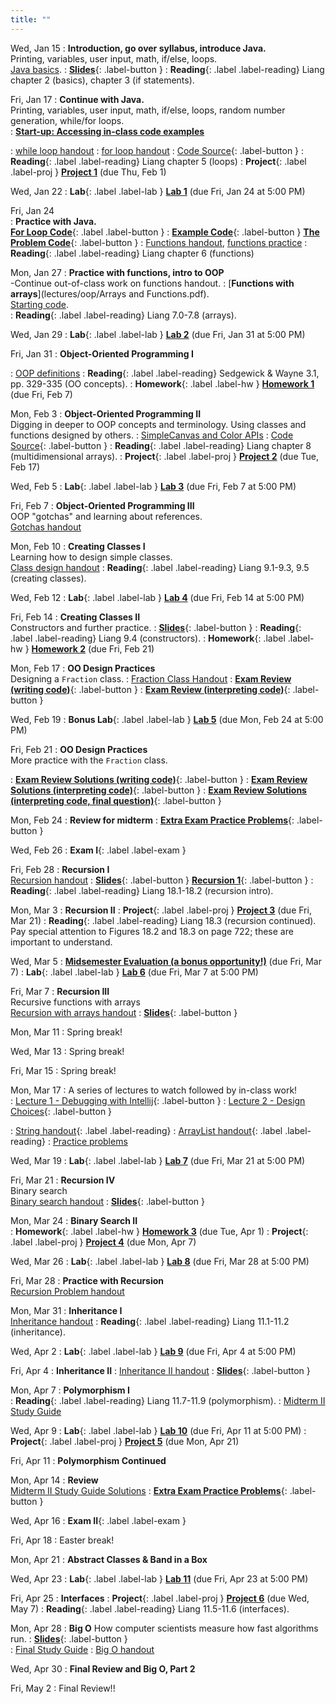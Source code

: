 ```yaml
---
title: ""
---
```


<!---   --->

Wed, Jan 15<!---Extra long, extra early lecture!!  Create a menti, consider other options as well.  Create some live coding exercises!  Very simple with loops.  Finish lab policies and incentives, get simple Java assignments out early, prepare framing, Consider developing a very quick easy homework  Lab partners...Start random??  That way don't run into weirdness.--->
: **Introduction, go over syllabus, introduce Java.**  
  Printing, variables, user input, math, if/else, loops.  
  [Java basics](lectures/intro/java-basics.pdf).
: [**Slides**](lectures/intro/CS142Intro1Slides.pdf){: .label-button } 
: **Reading**{: .label .label-reading} Liang chapter 2 (basics), chapter 3 (if statements).

Fri, Jan 17
: **Continue with Java.**  
  Printing, variables, user input, math, if/else, loops, random number generation, while/for loops.  
:  [**Start-up: Accessing in-class code examples**](lectures/oop/VCSSetup.pdf)
  <!---   [Programs for today](lectures/intro/scheduleLab1.pdf)--->
:  [while loop handout](lectures/intro/while-loops-handout.pdf) 
:  [for loop handout](lectures/intro/for-loops-handout.pdf)
:  [Code Source](https://github.com/ncp38/cs142-s25-inclass/tree/main/src/Intro){: .label-button } 
: **Reading**{: .label .label-reading} Liang chapter 5 (loops)
: **Project**{: .label .label-proj } [**Project 1**](projects/proj1) (due Thu, Feb 1)

Wed, Jan 22
: **Lab**{: .label .label-lab }  [**Lab 1**](labs/lab1/) (due Fri, Jan 24 at 5:00 PM)

Fri, Jan 24  
: **Practice with Java.**   
 [**For Loop Code**](lectures/intro/forLoop.java){: .label .label-button }
 : [**Example Code**](lectures/intro/introductionToJava.java){: .label-button } 
  [**The Problem Code**](lectures/intro/problemCode.java){: .label-button } 
:  [Functions handout](lectures/intro/functions-handout.pdf),
  [functions practice](lectures/intro/functions-practice.pdf) 
: **Reading**{: .label .label-reading} Liang chapter 6 (functions)

Mon, Jan 27
: **Practice with functions, intro to OOP**  
  -Continue out-of-class work on functions handout.
:  [**Functions with arrays**](lectures/oop/Arrays and Functions.pdf).  
  [Starting code](lectures/oop/classPracticeBlank.java).  
: **Reading**{: .label .label-reading} Liang 7.0-7.8 (arrays).

Wed, Jan 29
: **Lab**{: .label .label-lab } [**Lab 2**](labs/lab2/) (due Fri, Jan 31 at 5:00 PM)

Fri, Jan 31
: **Object-Oriented Programming I**
<!---:  [**Start-up: Accessing in-class code examples**](lectures/oop/VCSSetup.pdf)--->
:  [OOP definitions](lectures/oop/oop-defs.pdf)
: **Reading**{: .label .label-reading} Sedgewick & Wayne 3.1, pp. 329-335 (OO concepts).
: **Homework**{: .label .label-hw } [**Homework 1**](homework/hw1) (due Fri, Feb 7)

Mon, Feb 3
: **Object-Oriented Programming II**  
  Digging in deeper to OOP concepts and terminology.  Using classes and functions designed by others.
:  [SimpleCanvas and Color APIs](lectures/oop/simplecanvas-and-color.pdf)
:  [Code Source](https://github.com/ncp38/cs142-s25-inclass/tree/main/src/oop1){: .label-button } 
: **Reading**{: .label .label-reading} Liang chapter 8 (multidimensional arrays).
: **Project**{: .label .label-proj } [**Project 2**](projects/proj2) (due Tue, Feb 17)
  
Wed, Feb 5
: **Lab**{: .label .label-lab } [**Lab 3**](labs/lab3/) (due Fri, Feb 7 at 5:00 PM)
  
Fri, Feb 7
: **Object-Oriented Programming III**  
  OOP "gotchas" and learning about references.  
  [Gotchas handout](lectures/oop/oop-gotchas-handout.pdf)

Mon, Feb 10
: **Creating Classes I**  
  Learning how to design simple classes.  
  [Class design handout](lectures/oop/oop-creating-classes-handout.pdf)
: **Reading**{: .label .label-reading} Liang 9.1-9.3, 9.5 (creating classes).

Wed, Feb 12
: **Lab**{: .label .label-lab } [**Lab 4**](labs/lab4/) (due Fri, Feb 14 at 5:00 PM)

Fri, Feb 14
: **Creating Classes II**  
  Constructors and further practice.
: [**Slides**](lectures/oop/creating-classes-day2-slides.pdf){: .label-button } 
: **Reading**{: .label .label-reading} Liang 9.4 (constructors).
: **Homework**{: .label .label-hw } [**Homework 2**](homework/hw2) (due Fri, Feb 21)


Mon, Feb 17
: **OO Design Practices**  
  Designing a `Fraction` class.
: [Fraction Class Handout](lectures/oop/fraction-class-handout.pdf)
: [**Exam Review (writing code)**](lectures/examPrep/midterm1-prac-inclass.pdf){: .label-button } 
: [**Exam Review (interpreting code)**](lectures/examPrep/midterm1-prac-additional.pdf){: .label-button } 

Wed, Feb 19
: **Bonus Lab**{: .label .label-lab } [**Lab 5**](labs/lab5/) (due Mon, Feb 24 at 5:00 PM)

Fri, Feb 21
: **OO Design Practices**  
  More practice with the `Fraction` class.

: [**Exam Review Solutions (writing code)**](lectures/examPrep/midterm1-prep-inclass-sol.pdf){: .label-button } 
: [**Exam Review Solutions (interpreting code)**](lectures/examPrep/midterm1-prep-addl-sol12.pdf){: .label-button } 
: [**Exam Review Solutions (interpreting code, final question)**](lectures/examPrep/midterm1-prep-addl-sol3.pdf){: .label-button } 

Mon, Feb 24
: **Review for midterm**
: [**Extra Exam Practice Problems**](lectures/examPrep/extraResources.txt){: .label-button } 

Wed, Feb 26
: **Exam I**{: .label .label-exam }

Fri, Feb 28
: **Recursion I**  
  [Recursion handout](lectures/recursion/recursion-handout.pdf)
: [**Slides**](lectures/recursion/recursion-1-slides.pdf){: .label-button } 
	[**Recursion 1**](https://github.com/ncp38/cs142-f23-inclass/tree/main/src/recursion/Recursion1.java){: .label-button } 
: **Reading**{: .label .label-reading} Liang 18.1-18.2 (recursion intro).

Mon, Mar 3
: **Recursion II**
: **Project**{: .label .label-proj } [**Project 3**](projects/proj3) (due Fri, Mar 21)
: **Reading**{: .label .label-reading} Liang 18.3 (recursion continued).  Pay special attention to Figures 18.2 and 18.3 on
  page 722; these are important to understand.

Wed, Mar 5
: [**Midsemester Evaluation (a bonus opportunity!)**](https://forms.gle/JosdSCuny3dApcSp9) (due Fri, Mar 7)
: **Lab**{: .label .label-lab } [**Lab 6**](labs/lab6/) (due Fri, Mar 7 at 5:00 PM)

Fri, Mar 7
: **Recursion III**  
  Recursive functions with arrays  
    [Recursion with arrays handout](lectures/recursion/recursion-with-arrays.pdf)
: [**Slides**](lectures/recursion/day3-recursion-with-arrays-slides.pdf){: .label-button } 

Mon, Mar 11
: Spring break!

Wed, Mar 13
: Spring break!

Fri, Mar 15 
: Spring break!


Mon, Mar 17
:  A series of lectures to watch followed by in-class work!  
:  [Lecture 1 - Debugging with Intellij](https://rhodes.instructuremedia.com/embed/75f01cbf-69f9-4c77-aeb7-96e19c0b19fa){: .label-button } 
:  [Lecture 2 - Design Choices](https://rhodes.instructuremedia.com/embed/c1553cb0-476d-45c3-b56c-277d4420e8da){: .label-button } 
  
:  [String handout](lectures/arraylists-str/strings-handout.pdf){: .label .label-reading}
:  [ArrayList handout](lectures/arraylists-str/arraylists-handout.pdf){: .label .label-reading}
:  [Practice problems](lectures/arraylists-str/practice.pdf)


Wed, Mar 19
: **Lab**{: .label .label-lab } [**Lab 7**](labs/lab7/) (due Fri, Mar 21 at 5:00 PM)

Fri, Mar 21
: **Recursion IV**  
  Binary search  
	[Binary search handout](lectures/recursion/binsearch-handout.pdf)
: [**Slides**](lectures/recursion/day4-binsearch-slides.pdf){: .label-button } 

Mon, Mar 24
: **Binary Search II**  
: **Homework**{: .label .label-hw } [**Homework 3**](homework/hw3) (due Tue, Apr 1)
: **Project**{: .label .label-proj } [**Project 4**](projects/proj4) (due Mon, Apr 7)

Wed, Mar 26
: **Lab**{: .label .label-lab } [**Lab 8**](labs/lab8/) (due Fri, Mar 28 at 5:00 PM)

Fri, Mar 28
: **Practice with Recursion**  
  [Recursion Problem handout](lectures/recursion/RecursionPracticeProblems.pdf)

Mon, Mar 31
: **Inheritance I**  
  [Inheritance handout](lectures/inheritance/Inheritance-handout.pdf) 
: **Reading**{: .label .label-reading} Liang 11.1-11.2 (inheritance). 

Wed, Apr 2
: **Lab**{: .label .label-lab } [**Lab 9**](labs/lab9/) (due Fri, Apr 4 at 5:00 PM)


Fri, Apr 4
: **Inheritance II**
:  [Inheritance II handout](lectures/inheritance/inheritance-handout-2.pdf) 
: [**Slides**](lectures/inheritance/day2-inherit-slides.pdf){: .label-button } 

Mon, Apr 7
: **Polymorphism I**  
: **Reading**{: .label .label-reading} Liang 11.7-11.9 (polymorphism). 
:  [Midterm II Study Guide](lectures/examPrep/exam2-prac.pdf) 

Wed, Apr 9
: **Lab**{: .label .label-lab } [**Lab 10**](labs/lab10/) (due Fri, Apr 11 at 5:00 PM) 
: **Project**{: .label .label-proj } [**Project 5**](projects/proj5) (due Mon, Apr 21)

Fri, Apr 11
: **Polymorphism Continued** 

Mon, Apr 14
: **Review**  
[Midterm II Study Guide Solutions](lectures/examPrep/exam2-prac-solutions.pdf)
: [**Extra Exam Practice Problems**](lectures/examPrep/extraResourcesExam2.txt){: .label-button }

Wed, Apr 16
: **Exam II**{: .label .label-exam }

Fri, Apr 18
: Easter break!


Mon, Apr 21
: **Abstract Classes & Band in a Box**

Wed, Apr 23
 : **Lab**{: .label .label-lab } [**Lab 11**](labs/lab11/) (due Fri, Apr 23 at 5:00 PM) 


Fri, Apr 25
: **Interfaces**
: **Project**{: .label .label-proj } [**Project 6**](projects/proj6) (due Wed, May 7)
: **Reading**{: .label .label-reading} Liang 11.5-11.6 (interfaces). 

Mon, Apr 28
: **Big O** 
  How computer scientists measure how fast algorithms run. 
: [**Slides**](lectures/big-oh/big-oh-slides.pptx){: .label-button }  
: [Final Study Guide](lectures/examPrep/final-prac-problems-s25.pdf) 
: [Big O handout](lectures/big-oh/bigoh-handout.pdf)

Wed, Apr 30
: **Final Review and Big O, Part 2** 

Fri, May 2
: Final Review!!
<!---: [Final Solutions](lectures/examPrep/final-prac-problems-sol-s25.pdf) ---> 

<!---Fri, Dec 1
: **Lab**{: .label .label-lab } [**Lab 11**](labs/lab11/)

Mon, Dec 4
: **Big Oh**  
  How computer scientists measure how fast algorithms run. 
: [Big Oh handout](lectures/big-oh/bigoh-handout.pdf)---> 
 
<!---:  A series of lectures to watch followed by in-class work!  
:  [Lecture 1 - Debugging with Intellij](https://rhodes.instructuremedia.com/embed/75f01cbf-69f9-4c77-aeb7-96e19c0b19fa){: .label-button } 
:  [Lecture 2 - Design Choices](https://rhodes.instructuremedia.com/embed/c1553cb0-476d-45c3-b56c-277d4420e8da){: .label-button } 
:  [Lecture 3 - SimpleCanvas & In-Class Work](https://rhodes.instructuremedia.com/embed/b5ee1d41-8556-4609-93ed-cade4dc2aea8){: .label-button }--->
